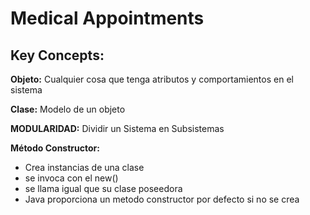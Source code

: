 # Medical Appointments

## Key Concepts:

**Objeto:** Cualquier cosa que tenga atributos y comportamientos en el sistema

**Clase:** Modelo de un objeto

**MODULARIDAD:** Dividir un Sistema en Subsistemas

**Método Constructor:**
* Crea instancias de una clase
* se invoca con el new()
* se llama igual que su clase poseedora
* Java proporciona un metodo constructor por defecto si no se crea